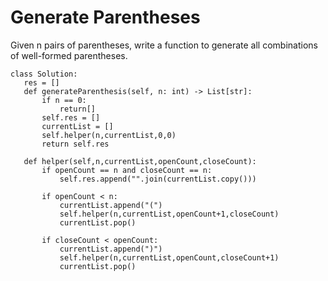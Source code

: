 # Generate Parentheses

Given n pairs of parentheses, write a function to generate all combinations of well-formed parentheses.
 ```
 class Solution:
    res = []
    def generateParenthesis(self, n: int) -> List[str]:
        if n == 0:
            return[]
        self.res = []
        currentList = []
        self.helper(n,currentList,0,0)
        return self.res
    
    def helper(self,n,currentList,openCount,closeCount):
        if openCount == n and closeCount == n:
            self.res.append("".join(currentList.copy()))
        
        if openCount < n:
            currentList.append("(")
            self.helper(n,currentList,openCount+1,closeCount)
            currentList.pop()
        
        if closeCount < openCount:
            currentList.append(")")
            self.helper(n,currentList,openCount,closeCount+1)
            currentList.pop()
        
    
```

